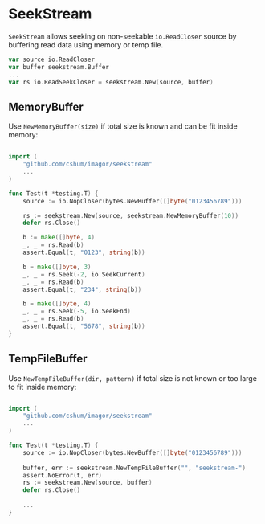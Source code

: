 # SeekStream

`SeekStream` allows seeking on non-seekable `io.ReadCloser` source by buffering read data using memory or temp file.

```go
var source io.ReadCloser
var buffer seekstream.Buffer
... 
var rs io.ReadSeekCloser = seekstream.New(source, buffer)
```

## MemoryBuffer

Use `NewMemoryBuffer(size)` if total size is known and can be fit inside memory:

```go

import (
	"github.com/cshum/imagor/seekstream"
	...
)

func Test(t *testing.T) {
	source := io.NopCloser(bytes.NewBuffer([]byte("0123456789")))

	rs := seekstream.New(source, seekstream.NewMemoryBuffer(10))
	defer rs.Close()

	b := make([]byte, 4)
	_, _ = rs.Read(b)
	assert.Equal(t, "0123", string(b))

	b = make([]byte, 3)
	_, _ = rs.Seek(-2, io.SeekCurrent)
	_, _ = rs.Read(b)
	assert.Equal(t, "234", string(b))

	b = make([]byte, 4)
	_, _ = rs.Seek(-5, io.SeekEnd)
	_, _ = rs.Read(b)
	assert.Equal(t, "5678", string(b))
}
```

## TempFileBuffer

Use `NewTempFileBuffer(dir, pattern)` if total size is not known or too large to fit inside memory:

```go

import (
	"github.com/cshum/imagor/seekstream"
	...
)

func Test(t *testing.T) {
	source := io.NopCloser(bytes.NewBuffer([]byte("0123456789")))
	
	buffer, err := seekstream.NewTempFileBuffer("", "seekstream-")
	assert.NoError(t, err)
	rs := seekstream.New(source, buffer)
	defer rs.Close()
	
	...
}
```
